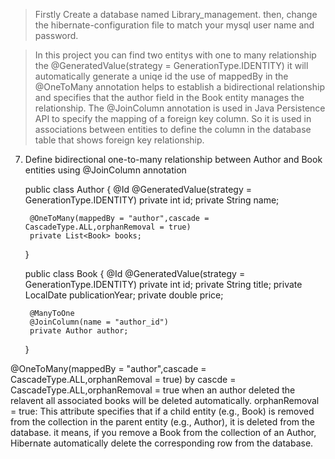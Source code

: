 >  Firstly Create a database named Library_management.
then,
>change the hibernate-configuration file to match your mysql user name and password.

> In this project you can find two entitys with one to many relationship the @GeneratedValue(strategy = GenerationType.IDENTITY) it will automatically generate a uniqe id the use of mappedBy in the @OneToMany annotation helps to establish a bidirectional relationship and specifies that the author field in the Book entity manages the relationship. 
The @JoinColumn annotation is used in Java Persistence API to specify the mapping of a foreign key column. 
So it is used in associations between entities to define the column in the database table that shows foreign key relationship.

7. Define bidirectional one-to-many relationship between Author and Book entities using @JoinColumn annotation

   public class Author {
 	    @Id
 	    @GeneratedValue(strategy = GenerationType.IDENTITY)
 	    private int id;
 	    private String name;
 				
 	    @OneToMany(mappedBy = "author",cascade = CascadeType.ALL,orphanRemoval = true)
 	    private List<Book> books;
 	}


 	public class Book {
 	    @Id
 	    @GeneratedValue(strategy = GenerationType.IDENTITY)
 	    private int id;
      private String title;
 	    private LocalDate publicationYear;
 	    private double price;
 			
 	    @ManyToOne
 	    @JoinColumn(name = "author_id")
 	    private Author author;
 	} 


@OneToMany(mappedBy = "author",cascade = CascadeType.ALL,orphanRemoval = true) by cascde = CascadeType.ALL,orphanRemoval = true
when an author deleted the relavent all associated books will be deleted automatically.
orphanRemoval = true: This attribute specifies that if a child entity (e.g., Book) is removed from the collection in the parent entity (e.g., Author),
it is deleted from the database. it means, if you remove a Book from the collection of an Author, Hibernate automatically delete the corresponding row from the database.
